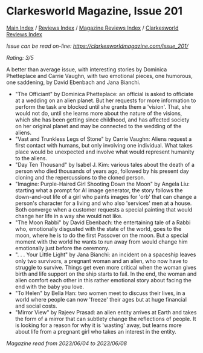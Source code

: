 # Clarkesworld Magazine, Issue 201

[Main Index](../../../README.md) / [Reviews Index](../../README.md) / [Magazine Reviews Index](../README.md) / [Clarkesworld Reviews Index](README.md)

*Issue can be read on-line: <https://clarkesworldmagazine.com/issue_201/>*

*Rating: 3/5*

A better than average issue, with interesting stories by Dominica Phetteplace and Carrie Vaughn, with two emotional pieces, one humorous, one saddening, by David Ebenbach and Jana Bianchi.

- "The Officiant" by Dominica Phetteplace: an official is asked to officiate at a wedding on an alien planet. But her requests for more information to perform the task are blocked until she grants them a 'vision'. That, she would not do, until she learns more about the nature of the visions, which she has been getting since childhood, and has affected society on her original planet and may be connected to the wedding of the aliens.
- "Vast and Trunkless Legs of Stone" by Carrie Vaughn: Aliens request a first contact with humans, but only involving one individual. What takes place would be unexpected and involve what would represent humanity to the aliens.
- "Day Ten Thousand" by Isabel J. Kim: various tales about the death of a person who died thousands of years ago, followed by his present day cloning and the repercussions to the cloned person.
- "Imagine: Purple-Haired Girl Shooting Down the Moon" by Angela Liu: starting what a prompt for AI image generator, the story follows the down-and-out life of a girl who paints images for 'orb' that can change a person's character for a living and who also 'services' men at a house. Both converge when a customer requests a special painting that would change her life in a way she would not like.
- "The Moon Rabbi" by David Ebenbach: the entertaining tale of a Rabbi who, emotionally disgusted with the state of the world, goes to the moon, where he is to do the first Passover on the moon. But a special moment with the world he wants to run away from would change him emotionally just before the ceremony.
- ". . . Your Little Light" by Jana Bianchi: an incident on a spaceship leaves only two survivors, a pregnant woman and an alien, who now have to struggle to survive. Things get even more critical when the woman gives birth and life support on the ship starts to fail. In the end, the woman and alien comfort each other in this rather emotional story about facing the end with the baby you love.
- "To Helen" by Bella Han: two women meet to discuss their lives, in a world where people can now 'freeze' their ages but at huge financial and social costs.
- "Mirror View" by Rajeev Prasad: an alien entity arrives at Earth and takes the form of a mirror that can subtlety change the reflections of people. It is looking for a reason for why it is 'wasting' away, but learns more about life from a pregnant girl who takes an interest in the entity.

*Magazine read from 2023/06/04 to 2023/06/08*
